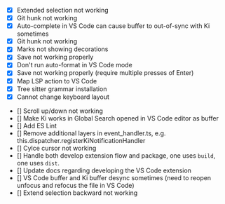 - [x] Extended selection not working
- [x] Git hunk not working
- [x] Auto-complete in VS Code can cause buffer to out-of-sync with Ki sometimes
- [x] Git hunk not working
- [x] Marks not showing decorations
- [x] Save not working properly
- [x] Don't run auto-format in VS Code mode
- [x] Save not working properly (require multiple presses of Enter)
- [x] Map LSP action to VS Code
- [x] Tree sitter grammar installation
- [x] Cannot change keyboard layout
- [] Scroll up/down not working
- [] Make Ki works in Global Search opened in VS Code editor as buffer
- [] Add ES Lint
- [] Remove additional layers in event_handler.ts, e.g. this.dispatcher.registerKiNotificationHandler
- [] Cylce cursor not working
- [] Handle both develop extension flow and package, one uses `build`, one uses `dist`.
- [] Update docs regarding developing the VS Code extension
- [] VS Code buffer and Ki buffer desync sometimes (need to reopen unfocus and refocus the file in VS Code)
- [] Extend selection backward not working
